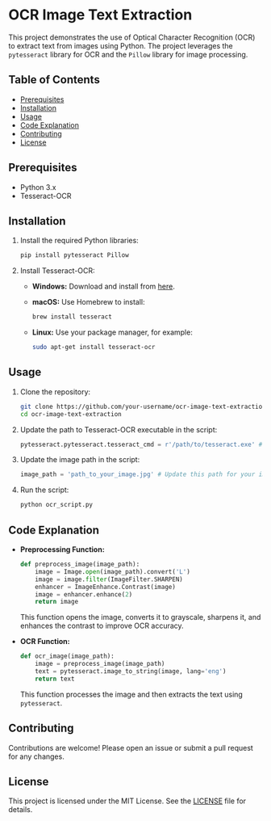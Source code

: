 # OCR Image Text Extraction

This project demonstrates the use of Optical Character Recognition (OCR) to extract text from images using Python. The project leverages the `pytesseract` library for OCR and the `Pillow` library for image processing.

## Table of Contents

- [Prerequisites](#prerequisites)
- [Installation](#installation)
- [Usage](#usage)
- [Code Explanation](#code-explanation)
- [Contributing](#contributing)
- [License](#license)

## Prerequisites

- Python 3.x
- Tesseract-OCR

## Installation

1. Install the required Python libraries:

    ```bash
    pip install pytesseract Pillow
    ```

2. Install Tesseract-OCR:
    - **Windows:** Download and install from [here](https://github.com/UB-Mannheim/tesseract/wiki).
    - **macOS:** Use Homebrew to install:

      ```bash
      brew install tesseract
      ```

    - **Linux:** Use your package manager, for example:

      ```bash
      sudo apt-get install tesseract-ocr
      ```

## Usage

1. Clone the repository:

    ```bash
    git clone https://github.com/your-username/ocr-image-text-extraction.git
    cd ocr-image-text-extraction
    ```

2. Update the path to Tesseract-OCR executable in the script:

    ```python
    pytesseract.pytesseract.tesseract_cmd = r'/path/to/tesseract.exe' # Update this path for your computer
    ```

3. Update the image path in the script:

    ```python
    image_path = 'path_to_your_image.jpg' # Update this path for your image
    ```

4. Run the script:

    ```bash
    python ocr_script.py
    ```

## Code Explanation

- **Preprocessing Function:**

    ```python
    def preprocess_image(image_path):
        image = Image.open(image_path).convert('L')
        image = image.filter(ImageFilter.SHARPEN)
        enhancer = ImageEnhance.Contrast(image)
        image = enhancer.enhance(2)
        return image
    ```

    This function opens the image, converts it to grayscale, sharpens it, and enhances the contrast to improve OCR accuracy.

- **OCR Function:**

    ```python
    def ocr_image(image_path):
        image = preprocess_image(image_path)
        text = pytesseract.image_to_string(image, lang='eng')
        return text
    ```

    This function processes the image and then extracts the text using `pytesseract`.

## Contributing

Contributions are welcome! Please open an issue or submit a pull request for any changes.

## License

This project is licensed under the MIT License. See the [LICENSE](LICENSE) file for details.
